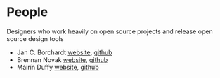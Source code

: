 # People

Designers who work heavily on open source projects and release open source design tools

* Jan C. Borchardt [website](http://jancborchardt.net), [github](https://github.com/jancborchardt)
* Brennan Novak [website](https://brennannovak.com), [github](https://github.com/brennannovak)
* Máirín Duffy [website](http://blog.linuxgrrl.com), [github](https://github.com/mairin)
